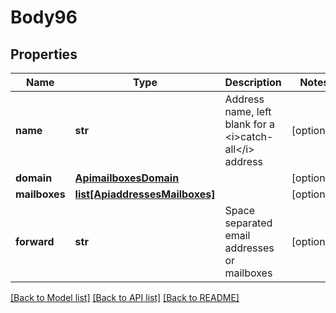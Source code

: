 # Body96

## Properties
Name | Type | Description | Notes
------------ | ------------- | ------------- | -------------
**name** | **str** | Address name, left blank for a &lt;i&gt;catch-all&lt;/i&gt; address | [optional] 
**domain** | [**ApimailboxesDomain**](ApimailboxesDomain.md) |  | [optional] 
**mailboxes** | [**list[ApiaddressesMailboxes]**](ApiaddressesMailboxes.md) |  | [optional] 
**forward** | **str** | Space separated email addresses or mailboxes | [optional] 

[[Back to Model list]](../README.md#documentation-for-models) [[Back to API list]](../README.md#documentation-for-api-endpoints) [[Back to README]](../README.md)

